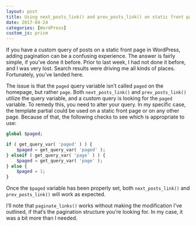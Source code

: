 ```yaml
---
layout: post
title: Using next_posts_link() and prev_posts_link() on static front page
date: 2017-04-24
categories: [WordPress]
custom_js: prism
---
```

If you have a custom query of posts on a static front page in WordPress, adding pagination can be a confusing experience. The answer is fairly simple, if you’ve done it before. Prior to last week, I had not done it before, and I was very lost. Search results were driving me all kinds of places. Fortunately, you’ve landed here.

The issue is that the `paged` query variable isn’t called `paged` on the homepage, but rather `page`. Both `next_posts_link()` and `prev_posts_link()` utilize the query variable, and a custom query is looking for the `paged` variable. To remedy this, you need to alter your query. In my specific case, the template partial could be used on a static front page or on any other page. Because of that, the following checks to see which is appropriate to use:

```php
global $paged;

if ( get_query_var( 'paged' ) ) {
	$paged = get_query_var( 'paged' );
} elseif ( get_query_var( 'page' ) ) {
	$paged = get_query_var( 'page' );
} else {
	$paged = 1;
}
```

Once the `$paged` variable has been properly set, both `next_posts_link()` and `prev_posts_link()` will work as expected.

I’ll note that `paginate_links()` works without making the modification I’ve outlined, if that’s the pagination structure you’re looking for. In my case, it was a bit more than I needed.
